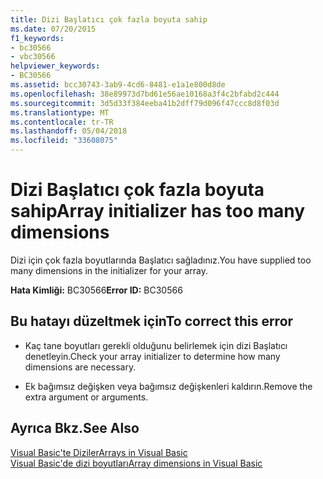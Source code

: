 ```yaml
---
title: Dizi Başlatıcı çok fazla boyuta sahip
ms.date: 07/20/2015
f1_keywords:
- bc30566
- vbc30566
helpviewer_keywords:
- BC30566
ms.assetid: bcc30743-3ab9-4cd6-8481-e1a1e800d8de
ms.openlocfilehash: 38e89973d7bd61e56ae10168a3f4c2bfabd2c444
ms.sourcegitcommit: 3d5d33f384eeba41b2dff79d096f47ccc8d8f03d
ms.translationtype: MT
ms.contentlocale: tr-TR
ms.lasthandoff: 05/04/2018
ms.locfileid: "33608075"
---
```

# <a name="array-initializer-has-too-many-dimensions"></a><span data-ttu-id="d74f8-102">Dizi Başlatıcı çok fazla boyuta sahip</span><span class="sxs-lookup"><span data-stu-id="d74f8-102">Array initializer has too many dimensions</span></span>
<span data-ttu-id="d74f8-103">Dizi için çok fazla boyutlarında Başlatıcı sağladınız.</span><span class="sxs-lookup"><span data-stu-id="d74f8-103">You have supplied too many dimensions in the initializer for your array.</span></span>  
  
 <span data-ttu-id="d74f8-104">**Hata Kimliği:** BC30566</span><span class="sxs-lookup"><span data-stu-id="d74f8-104">**Error ID:** BC30566</span></span>  
  
## <a name="to-correct-this-error"></a><span data-ttu-id="d74f8-105">Bu hatayı düzeltmek için</span><span class="sxs-lookup"><span data-stu-id="d74f8-105">To correct this error</span></span>  
  
-   <span data-ttu-id="d74f8-106">Kaç tane boyutları gerekli olduğunu belirlemek için dizi Başlatıcı denetleyin.</span><span class="sxs-lookup"><span data-stu-id="d74f8-106">Check your array initializer to determine how many dimensions are necessary.</span></span>  
  
-   <span data-ttu-id="d74f8-107">Ek bağımsız değişken veya bağımsız değişkenleri kaldırın.</span><span class="sxs-lookup"><span data-stu-id="d74f8-107">Remove the extra argument or arguments.</span></span>  
  
## <a name="see-also"></a><span data-ttu-id="d74f8-108">Ayrıca Bkz.</span><span class="sxs-lookup"><span data-stu-id="d74f8-108">See Also</span></span>  
 [<span data-ttu-id="d74f8-109">Visual Basic'te Diziler</span><span class="sxs-lookup"><span data-stu-id="d74f8-109">Arrays in Visual Basic</span></span>](~/docs/visual-basic/programming-guide/language-features/arrays/index.md)  
 [<span data-ttu-id="d74f8-110">Visual Basic'de dizi boyutları</span><span class="sxs-lookup"><span data-stu-id="d74f8-110">Array dimensions in Visual Basic</span></span>](~/docs/visual-basic/programming-guide/language-features/arrays/array-dimensions.md)  
 
